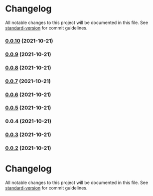 # Changelog

All notable changes to this project will be documented in this file. See [standard-version](https://github.com/conventional-changelog/standard-version) for commit guidelines.

### [0.0.10](https://e.coding.net/deskbtm/lonely/lonely-mgmt-midway/compare/v0.0.9...v0.0.10) (2021-10-21)

### [0.0.9](https://e.coding.net/deskbtm/lonely/lonely-mgmt-midway/compare/v0.0.8...v0.0.9) (2021-10-21)

### [0.0.8](https://e.coding.net/deskbtm/lonely/lonely-mgmt-midway/compare/v0.0.2-alpha.3...v0.0.8) (2021-10-21)

### [0.0.7](https://e.coding.net/deskbtm/lonely/lonely-mgmt-midway/compare/v0.0.6...v0.0.7) (2021-10-21)

### [0.0.6](https://e.coding.net/deskbtm/lonely/lonely-mgmt-midway/compare/v0.0.5...v0.0.6) (2021-10-21)

### [0.0.5](https://e.coding.net/deskbtm/lonely/lonely-mgmt-midway/compare/v0.0.4...v0.0.5) (2021-10-21)

### 0.0.4 (2021-10-21)

### [0.0.3](https://e.coding.net/deskbtm/lonely/lonely-mgmt-midway/compare/v0.0.2...v0.0.3) (2021-10-21)

### [0.0.2](https://e.coding.net/deskbtm/lonely/lonely-mgmt-midway/compare/v0.0.1...v0.0.2) (2021-10-21)

# Changelog

All notable changes to this project will be documented in this file. See [standard-version](https://github.com/conventional-changelog/standard-version) for commit guidelines.
